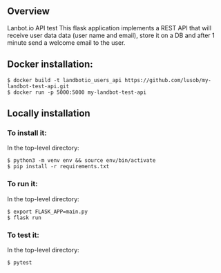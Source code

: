 ## Overview

Lanbot.io API test
This flask application implements a REST API that will receive user data data (user name and email), store it on a DB and after 1 minute send a welcome email to the user. 

## Docker installation:

    $ docker build -t landbotio_users_api https://github.com/lusob/my-landbot-test-api.git
    $ docker run -p 5000:5000 my-landbot-test-api


## Locally installation

### To install it:

In the top-level directory:

    $ python3 -m venv env && source env/bin/activate
    $ pip install -r requirements.txt 

### To run it:

In the top-level directory:

    $ export FLASK_APP=main.py
    $ flask run

### To test it:

In the top-level directory:

    $ pytest

